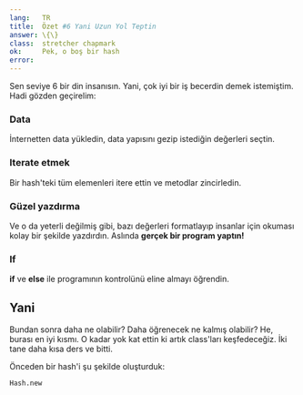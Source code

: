 ```yaml
---
lang:   TR
title:  Özet #6 Yani Uzun Yol Teptin
answer: \{\}
class:  stretcher chapmark
ok:     Pek, o boş bir hash 
error:
---
```


Sen seviye 6 bir din insanısın. Yani, çok iyi bir iş becerdin demek istemiştim. Hadi gözden geçirelim:


### Data
İnternetten data yükledin, data yapısını gezip istediğin değerleri seçtin.

### Iterate etmek
Bir hash'teki tüm elemenleri itere ettin ve metodlar zincirledin.

### Güzel yazdırma
Ve o da yeterli değilmiş gibi, bazı değerleri formatlayıp insanlar için okuması kolay
bir şekilde yazdırdın. Aslında __gerçek bir program yaptın!__

### If
__if__ ve __else__ ile programının kontrolünü eline almayı öğrendin.

## Yani
Bundan sonra daha ne olabilir? Daha öğrenecek ne kalmış olabilir?
He, burası en iyi kısmı. O kadar yok kat ettin ki artık class'ları
keşfedeceğiz. İki tane daha kısa ders ve bitti.

Önceden bir hash'i şu şekilde oluşturduk:

    Hash.new
